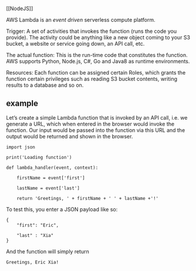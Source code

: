 [[NodeJS]]

AWS Lambda is an *event driven* serverless compute platform.


Trigger: A set of activities that invokes the function (runs the code you provide). The activity could be anything like a new object coming to your S3 bucket, a website or service going down, an API call, etc.

The actual function: This is the run-time code that constitutes the function. AWS supports Python, Node.js, C#, Go and Java8 as runtime environments.

Resources: Each function can be assigned certain Roles, which grants the function certain privileges such as reading S3 bucket contents, writing results to a database and so on.

## example

Let’s create a simple Lambda function that is invoked by an API call, i.e. we generate a URL, which when entered in the browser would invoke the function. Our input would be passed into the function via this URL and the output would be returned and shown in the browser.

```
import json

print('Loading function')

def lambda_handler(event, context):

    firstName = event['first']

    lastName = event['last']

    return 'Greetings, ' + firstName + ' ' + lastName +'!' 
```

To test this, you enter a JSON payload like so:

```
{
    "first": "Eric",
    
    "last" : "Xia"
}
```

And the function will simply return 

`Greetings, Eric Xia!`